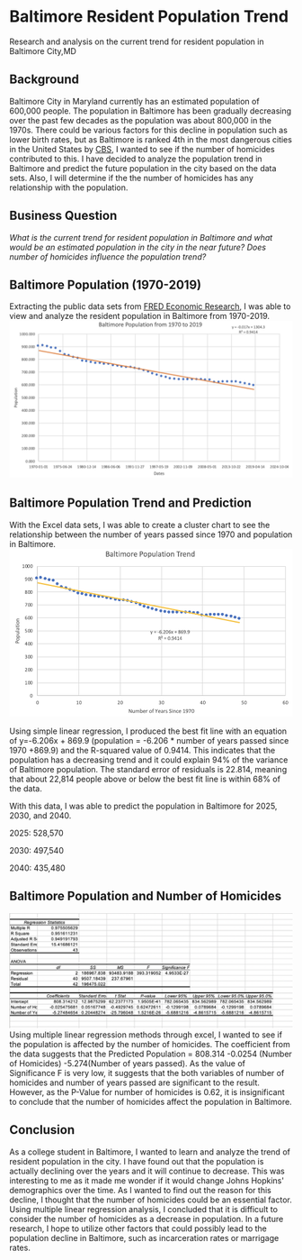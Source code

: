 # Baltimore Resident Population Trend
Research and analysis on the current trend for resident population in Baltimore City,MD

## Background
Baltimore City in Maryland currently has an estimated population of 600,000 people. The population in Baltimore has been gradually decreasing over the past few decades as the population was about 800,000 in the 1970s. There could be various factors for this decline in population such as lower birth rates, but as Baltimore is ranked 4th in the most dangerous cities in the United States by [CBS](https://www.cbsnews.com/pictures/the-most-dangerous-cities-in-america/), I wanted to see if the number of homicides contributed to this. I have decided to analyze the population trend in Baltimore and predict the future population in the city based on the data sets. Also, I will determine if the the number of homicides has any relationship with the population. 

## Business Question
_What is the current trend for resident population in Baltimore and what would be an estimated population in the city in the near future? Does number of homicides influence the population trend?_

## Baltimore Population (1970-2019)
Extracting the public data sets from [FRED Economic Research](https://fred.stlouisfed.org/series/MDBALT5POP), I was able to view and analyze the resident population in Baltimore from 1970-2019.
![alt text](https://github.com/justinjiholee/baltimore-population-trend/blob/main/Baltimore%20Population.png)
## Baltimore Population Trend and Prediction
With the Excel data sets, I was able to create a cluster chart to see the relationship between the number of years passed since 1970 and population in Baltimore. 
![alt text](https://github.com/justinjiholee/baltimore-population-trend/blob/main/Baltimore%20Population%20Trend%20Graph.png)

Using simple linear regression, I produced the best fit line with an equation of y=-6.206x + 869.9 (population = -6.206 * number of years passed since 1970 +869.9) and the R-squared value of 0.9414. This indicates that the population has a decreasing trend and it could explain 94% of the variance of Baltimore population. The standard error of residuals is 22.814, meaning that about 22,814 people above or below the best fit line is within 68% of the data.

With this data, I was able to predict the population in Baltimore for 2025, 2030, and 2040.

2025: 528,570

2030: 497,540

2040: 435,480

## Baltimore Population and Number of Homicides
![alt text](https://github.com/justinjiholee/baltimore-population-trend/blob/main/Data%20Analysis.png)
Using multiple linear regression methods through excel, I wanted to see if the population is affected by the number of homicides. 
The coefficient from the data suggests that the Predicted Population = 808.314 -0.0254 (Number of Homicides) -5.274(Number of years passed). As the value of Significance F is very low, it suggests that the both variables of number of homicides and number of years passed are significant to the result. However, as the P-Value for number of homicides is 0.62, it is insignificant to conclude that the number of homicides affect the population in Baltimore.

## Conclusion
As a college student in Baltimore, I wanted to learn and analyze the trend of resident population in the city. I have found out that the population is actually declining over the years and it will continue to decrease. This was interesting to me as it made me wonder if it would change Johns Hopkins' demographics over the time. As I wanted to find out the reason for this decline, I thought that the number of homicides could be an essential factor. Using multiple linear regression analysis, I concluded that it is difficult to consider the number of homicides as a decrease in population. In a future research, I hope to utilize other factors that could possibly lead to the population decline in Baltimore, such as incarceration rates or marrigage rates. 


